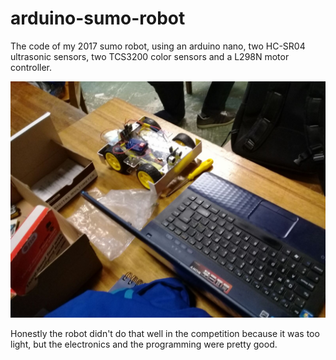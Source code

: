 # arduino-sumo-robot
The code of my 2017 sumo robot, using an arduino nano, two HC-SR04 ultrasonic sensors, two TCS3200 color sensors and a L298N motor controller.

![Photo of the robot](arduino-sumo-robot.jpg)

Honestly the robot didn't do that well in the competition because it was too light, but the electronics and the programming were pretty good. 
